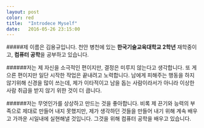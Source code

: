 ```yaml
---
layout: post
color: red
title:  "Introdece Myself"
date:   2016-05-26 23:15:00
---
```


#####제 이름은 김용규입니다.
천안 병천에 있는 **한국기술교육대학교 2학년** 재학중이고,
**컴퓨터 공학**을 공부하고 있습니다.

######저는 제 자신을 소극적인 편이지만, 결정은 미루지 않는다고 생각합니다.
또 게으른 편이지만 일단 시작한 작업은 끝내려고 노력합니다.
남에게 피해주는 행동을 하지 않기위해 신경을 많이 쓰는데,
제가 이타적이고 남을 돕는 사람이라서가 아니라 이상한 사람 취급을 받지 않기 위한 것이 더 큽니다.

######저는 무엇인가를 상상하고 만드는 것을 좋아합니다.
비록 제 끈기와 능력의 부족으로 제대로 만들어 내지 못했지만,
제가 생각하던 것들을 만들어 내기 위해 계속 배우고 가까운 시일내에 실현해낼 것입니다.
그것을 위해 컴퓨터 공학을 배우고 있습니다.




